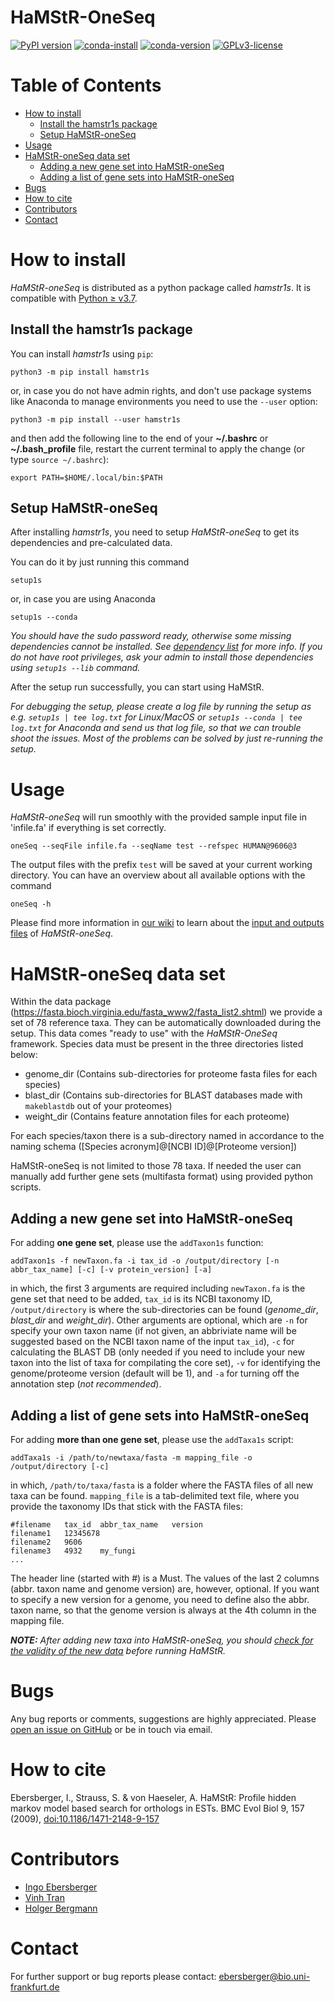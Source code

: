 # HaMStR-OneSeq
[![PyPI version](https://badge.fury.io/py/hamstr1s.svg)](https://badge.fury.io/py/hamstr1s)
[![conda-install](https://anaconda.org/bionf/hamstr/badges/installer/conda.svg)](https://anaconda.org/bionf/hamstr)
[![conda-version](https://anaconda.org/bionf/hamstr/badges/version.svg)](https://anaconda.org/bionf/hamstr)
[![GPLv3-license](https://anaconda.org/bionf/hamstr/badges/license.svg)](https://www.gnu.org/licenses/gpl-3.0.de.html)

# Table of Contents
* [How to install](#how-to-install)
     * [Install the hamstr1s package](#install-the-hamstr1s-package)
     * [Setup HaMStR-oneSeq](#setup-hamstr-oneseq)
* [Usage](#usage)
* [HaMStR-oneSeq data set](#hamstr-oneseq-data-set)
     * [Adding a new gene set into HaMStR-oneSeq](#adding-a-new-gene-set-into-hamstr-oneseq)
     * [Adding a list of gene sets into HaMStR-oneSeq](#adding-a-list-of-gene-sets-into-hamstr-oneseq)
* [Bugs](#bugs)
* [How to cite](#how-to-cite)
* [Contributors](#contributors)
* [Contact](#contact)

# How to install

*HaMStR-oneSeq* is distributed as a python package called *hamstr1s*. It is compatible with [Python ≥ v3.7](https://www.python.org/downloads/).

## Install the hamstr1s package
You can install *hamstr1s* using `pip`:
```
python3 -m pip install hamstr1s
```

or, in case you do not have admin rights, and don't use package systems like Anaconda to manage environments you need to use the `--user` option:
```
python3 -m pip install --user hamstr1s
```

and then add the following line to the end of your **~/.bashrc** or **~/.bash_profile** file, restart the current terminal to apply the change (or type `source ~/.bashrc`):

```
export PATH=$HOME/.local/bin:$PATH
```

## Setup HaMStR-oneSeq

After installing *hamstr1s*, you need to setup *HaMStR-oneSeq* to get its dependencies and pre-calculated data.

You can do it by just running this command
```
setup1s
```
or, in case you are using Anaconda
```
setup1s --conda
```

*You should have the sudo password ready, otherwise some missing dependencies cannot be installed. See [dependency list](#dependencies) for more info. If you do not have root privileges, ask your admin to install those dependencies using `setup1s --lib` command.*

After the setup run successfully, you can start using HaMStR.

*For debugging the setup, please create a log file by running the setup as e.g. `setup1s | tee log.txt` for Linux/MacOS or `setup1s --conda | tee log.txt` for Anaconda and send us that log file, so that we can trouble shoot the issues. Most of the problems can be solved by just re-running the setup.*

# Usage
*HaMStR-oneSeq* will run smoothly with the provided sample input file in 'infile.fa' if everything is set correctly.

```
oneSeq --seqFile infile.fa --seqName test --refspec HUMAN@9606@3
```
The output files with the prefix `test` will be saved at your current working directory.
You can have an overview about all available options with the command
```
oneSeq -h
```

Please find more information in [our wiki](https://github.com/BIONF/HaMStR/wiki) to learn about the [input and outputs files](https://github.com/BIONF/HaMStR/wiki/Input-and-Output-Files) of *HaMStR-oneSeq*.

# HaMStR-oneSeq data set

Within the data package (https://fasta.bioch.virginia.edu/fasta_www2/fasta_list2.shtml) we provide a set of 78 reference taxa. They can be automatically downloaded during the setup. This data comes "ready to use" with the *HaMStR-OneSeq* framework. Species data must be present in the three directories listed below:

* genome_dir (Contains sub-directories for proteome fasta files for each species)
* blast_dir (Contains sub-directories for BLAST databases made with `makeblastdb` out of your proteomes)
* weight_dir (Contains feature annotation files for each proteome)

For each species/taxon there is a sub-directory named in accordance to the naming schema ([Species acronym]@[NCBI ID]@[Proteome version])

HaMStR-oneSeq is not limited to those 78 taxa. If needed the user can manually add further gene sets (multifasta format) using provided python scripts.

## Adding a new gene set into HaMStR-oneSeq
For adding **one gene set**, please use the `addTaxon1s` function:
```
addTaxon1s -f newTaxon.fa -i tax_id -o /output/directory [-n abbr_tax_name] [-c] [-v protein_version] [-a]
```

in which, the first 3 arguments are required including `newTaxon.fa` is the gene set that need to be added, `tax_id` is its NCBI taxonomy ID, `/output/directory` is where the sub-directories can be found (*genome_dir*, *blast_dir* and *weight_dir*). Other arguments are optional, which are `-n` for specify your own taxon name (if not given, an abbriviate name will be suggested based on the NCBI taxon name of the input `tax_id`), `-c` for calculating the BLAST DB (only needed if you need to include your new taxon into the list of taxa for compilating the core set), `-v` for identifying the genome/proteome version (default will be 1), and `-a` for turning off the annotation step (*not recommended*).

## Adding a list of gene sets into HaMStR-oneSeq
For adding **more than one gene set**, please use the `addTaxa1s` script:
```
addTaxa1s -i /path/to/newtaxa/fasta -m mapping_file -o /output/directory [-c]
```
in which, `/path/to/taxa/fasta` is a folder where the FASTA files of all new taxa can be found. `mapping_file` is a tab-delimited text file, where you provide the taxonomy IDs that stick with the FASTA files:

```
#filename	tax_id	abbr_tax_name	version
filename1	12345678
filename2	9606
filename3	4932	my_fungi
...
```

The header line (started with #) is a Must. The values of the last 2 columns (abbr. taxon name and genome version) are, however, optional. If you want to specify a new version for a genome, you need to define also the abbr. taxon name, so that the genome version is always at the 4th column in the mapping file.

_**NOTE:** After adding new taxa into *HaMStR-oneSeq*, you should [check for the validity of the new data](https://github.com/BIONF/HaMStR/wiki/Check-data-validity) before running HaMStR._

# Bugs
Any bug reports or comments, suggestions are highly appreciated. Please [open an issue on GitHub](https://github.com/BIONF/HaMStR/issues/new) or be in touch via email.

# How to cite
Ebersberger, I., Strauss, S. & von Haeseler, A. HaMStR: Profile hidden markov model based search for orthologs in ESTs. BMC Evol Biol 9, 157 (2009), [doi:10.1186/1471-2148-9-157](https://doi.org/10.1186/1471-2148-9-157)

# Contributors
- [Ingo Ebersberger](https://github.com/ebersber)
- [Vinh Tran](https://github.com/trvinh)
- [Holger Bergmann](https://github.com/holgerbgm)

# Contact
For further support or bug reports please contact: ebersberger@bio.uni-frankfurt.de
